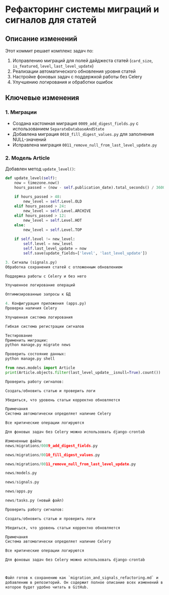 # Рефакторинг системы миграций и сигналов для статей

## Описание изменений

Этот коммит решает комплекс задач по:
1. Исправлению миграций для полей дайджеста статей (`card_size`, `is_featured`, `level`, `last_level_update`)
2. Реализации автоматического обновления уровня статей
3. Настройке фоновых задач с поддержкой работы без Celery
4. Улучшению логирования и обработки ошибок

## Ключевые изменения

### 1. Миграции
- Создана кастомная миграция `0009_add_digest_fields.py` с использованием `SeparateDatabaseAndState`
- Добавлена миграция `0010_fill_digest_values.py` для заполнения NULL-значений
- Исправлена миграция `0011_remove_null_from_last_level_update.py`

### 2. Модель Article
Добавлен метод `update_level()`:

```python
def update_level(self):
    now = timezone.now()
    hours_passed = (now - self.publication_date).total_seconds() / 3600
    
    if hours_passed > 48:
        new_level = self.Level.OLD
    elif hours_passed > 24:
        new_level = self.Level.ARCHIVE
    elif hours_passed > 12:
        new_level = self.Level.HOT
    else:
        new_level = self.Level.TOP
        
    if self.level != new_level:
        self.level = new_level
        self.last_level_update = now
        self.save(update_fields=['level', 'last_level_update'])

3. Сигналы (signals.py)
Обработка сохранения статей с отложенным обновлением

Поддержка работы с Celery и без него

Улучшенное логирование операций

Оптимизированные запросы к БД

4. Конфигурация приложения (apps.py)
Проверка наличия Celery

Улучшенная система логирования

Гибкая система регистрации сигналов

Тестирование
Применить миграции:
python manage.py migrate news

Проверить состояние данных:
python manage.py shell

from news.models import Article
print(Article.objects.filter(last_level_update__isnull=True).count())  # Должно быть 0

Проверить работу сигналов:

Создать/обновить статью и проверить логи

Убедиться, что уровень статьи корректно обновляется

Примечания
Система автоматически определяет наличие Celery

Все критические операции логируются

Для фоновых задач без Celery можно использовать django-crontab

Измененные файлы
news/migrations/0009_add_digest_fields.py

news/migrations/0010_fill_digest_values.py

news/migrations/0011_remove_null_from_last_level_update.py

news/models.py

news/signals.py

news/apps.py

news/tasks.py (новый файл)

Проверить работу сигналов:

Создать/обновить статью и проверить логи

Убедиться, что уровень статьи корректно обновляется

Примечания
Система автоматически определяет наличие Celery

Все критические операции логируются

Для фоновых задач без Celery можно использовать django-crontab



Файл готов к сохранению как `migration_and_signals_refactoring.md` и
добавлению в репозиторий. Он содержит полное описание всех изменений в формате Markdown, 
которое будет удобно читать в GitHub.